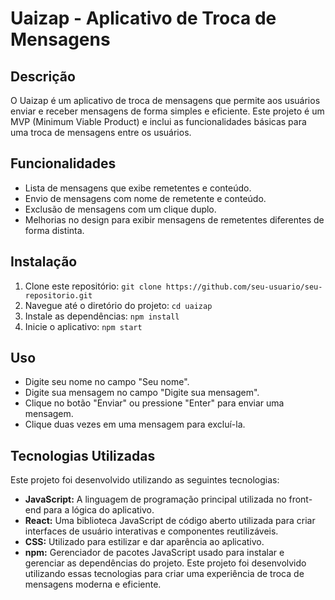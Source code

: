 # Uaizap - Aplicativo de Troca de Mensagens

## Descrição
O Uaizap é um aplicativo de troca de mensagens que permite aos usuários enviar e receber mensagens de forma simples e eficiente. Este projeto é um MVP (Minimum Viable Product) e inclui as funcionalidades básicas para uma troca de mensagens entre os usuários.
 
## Funcionalidades
- Lista de mensagens que exibe remetentes e conteúdo.
- Envio de mensagens com nome de remetente e conteúdo.
- Exclusão de mensagens com um clique duplo.
- Melhorias no design para exibir mensagens de remetentes diferentes de forma distinta.

## Instalação
1. Clone este repositório: `git clone https://github.com/seu-usuario/seu-repositorio.git`
2. Navegue até o diretório do projeto: `cd uaizap`
3. Instale as dependências: `npm install`
4. Inicie o aplicativo: `npm start`

## Uso
- Digite seu nome no campo "Seu nome".
- Digite sua mensagem no campo "Digite sua mensagem".
- Clique no botão "Enviar" ou pressione "Enter" para enviar uma mensagem.
- Clique duas vezes em uma mensagem para excluí-la.

## Tecnologias Utilizadas
Este projeto foi desenvolvido utilizando as seguintes tecnologias:
- **JavaScript:** A linguagem de programação principal utilizada no front-end para a lógica do aplicativo.
- **React:** Uma biblioteca JavaScript de código aberto utilizada para criar interfaces de usuário interativas e componentes reutilizáveis.
- **CSS:** Utilizado para estilizar e dar aparência ao aplicativo.
- **npm:** Gerenciador de pacotes JavaScript usado para instalar e gerenciar as dependências do projeto.
Este projeto foi desenvolvido utilizando essas tecnologias para criar uma experiência de troca de mensagens moderna e eficiente.
